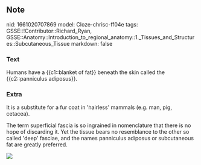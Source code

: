 ## Note
nid: 1661020707869
model: Cloze-chrisc-ff04e
tags: GSSE::!Contributor::Richard_Ryan, GSSE::Anatomy::Introduction_to_regional_anatomy::1._Tissues_and_Structures::Subcutaneous_Tissue
markdown: false

### Text
<div class='toggle'>
  Humans have a {{c1::blanket of fat}} beneath the skin called the
  {{c2::panniculus adiposus}}.
</div>

### Extra
<p id="50ba0d46-ebd4-4076-b702-cdc94b7a2c67" class="">It is a
substitute for a fur coat in 'hairless' mammals (e.g. man, pig,
cetacea).
<p id="525cc7c0-2c9e-4ef8-8ebf-90aa66651116" class="">The term
superficial fascia is so ingrained in nomenclature that there is no
hope of discarding it. Yet the tissue bears no resemblance to the
other so called 'deep' fasciae, and the names panniculus adiposus
or subcutaneous fat are greatly preferred.
<p id="525cc7c0-2c9e-4ef8-8ebf-90aa66651116" class=""><img src= 
"Histological-composition-of-the-epigastric-flap-The-photograph-on-the-left-side_Q640.jpg">
